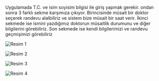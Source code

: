 Uygulamada T.C. ve isim soyisim bilgisi ile giriş yapmak gerekir. ondan sonra 3 farklı sekme karşımıza çıkıyor. Birincisinde müsait bir doktor seçerek randevu alalbiliriz ve sistem bize müsait bir saat verir. İkinci sekmede ise ismini yazdığımız doktorun müsaitlik durumunu ve diğer bilgilerini görebiliriz. Son sekmede ise kendi bilgilerimizi ve randevu geçmişimizi görebiliriz


![Resim 1](https://github.com/muratgull07/Hastane-Randevu-Sistemi/assets/148050387/739c14fa-244f-49b2-bac2-f0edc2cf0c67)



![Resim 2](https://github.com/muratgull07/Hastane-Randevu-Sistemi/assets/148050387/cf316911-44ff-43c3-a0da-710d749f3920)



![Resim 3](https://github.com/muratgull07/Hastane-Randevu-Sistemi/assets/148050387/bef41c6a-64d2-4747-9d73-18a75c717e6f)



![Resim 4](https://github.com/muratgull07/Hastane-Randevu-Sistemi/assets/148050387/2a775e3a-34e5-45c0-b40d-b227c1cbd049)

